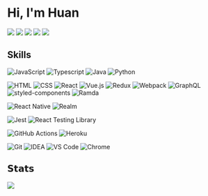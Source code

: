 # Hi, I'm Huan

[![](https://img.shields.io/badge/-_-black?style=flat-square&logo=github)](https://github.com/DukeLuo)
[![](https://img.shields.io/badge/-_-black?style=flat-square&logo=stackoverflow)](https://stackoverflow.com/users/12814009)
[![](https://img.shields.io/badge/-_-black?style=flat-square&logo=npm)](https://www.npmjs.com/~dukeluo)
[![](https://img.shields.io/badge/-_-black?style=flat-square&logo=rss)](https://shaiwang.life/atom.xml)
[![](https://komarev.com/ghpvc/?username=dukeluo&label=visitors&style=flat-square)](https://github.com/DukeLuo)

## Skills
![JavaScript](https://img.shields.io/badge/-JavaScript-%23EDDC68?style=flat-square)
![Typescript](https://img.shields.io/badge/-TypeScript-%233478C6?style=flat-square)
![Java](https://img.shields.io/badge/-Java-%235A7D9A?style=flat-square)
![Python](https://img.shields.io/badge/-Python-%23F1D569?style=flat-square)

![HTML](https://img.shields.io/badge/-HTML-%23D35835?style=flat-square)
![CSS](https://img.shields.io/badge/-CSS-%232E4AD5?style=flat-square)
![React](https://img.shields.io/badge/-React-%237ED0EF?style=flat-square)
![Vue.js](https://img.shields.io/badge/-Vue.js-%2360AF83?style=flat-square)
![Redux](https://img.shields.io/badge/-Redux-%236C4AB0?style=flat-square)
![Webpack](https://img.shields.io/badge/-Webpack-%233873B5?style=flat-square)
![GraphQL](https://img.shields.io/badge/-GraphQL-%23CC43A2?style=flat-square)
![styled-components](https://img.shields.io/badge/-styled--components-%23EA99DA?style=flat-square)
![Ramda](https://img.shields.io/badge/-Ramda-%23090705?style=flat-square)

![React Native](https://img.shields.io/badge/-React_Native-%237ED1EF?style=flat-square)
![Realm](https://img.shields.io/badge/-Realm-%23C355A0?style=flat-square)

![Jest](https://img.shields.io/badge/-Jest-%23894559?style=flat-square)
![React Testing Library](https://img.shields.io/badge/-React_Testing_Library-%23E9554E?style=flat-square)

![GitHub Actions](https://img.shields.io/badge/-GitHub_Actions-%234182EF?style=flat-square)
![Heroku](https://img.shields.io/badge/-Heroku-%23390590?style=flat-square)

![Git](https://img.shields.io/badge/-Git-%23D8593D?style=flat-square)
![IDEA](https://img.shields.io/badge/-IDEA-%23000000?style=flat-square)
![VS Code](https://img.shields.io/badge/-VS_Code-%235BA3E4?style=flat-square)
![Chrome](https://img.shields.io/badge/-Chrome-%235482E5?style=flat-square)

## 𝗦𝘁𝗮𝘁𝘀
<img src="https://github-readme-stats.vercel.app/api?username=DukeLuo&show_icons=true&icon_color=805AD5&text_color=718096&bg_color=ffffff&hide_title=true" />
